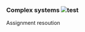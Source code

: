 ### Complex systems ![test](https://img.shields.io/github/languages/code-size/a96lex/complex-systems)

Assignment resoution
